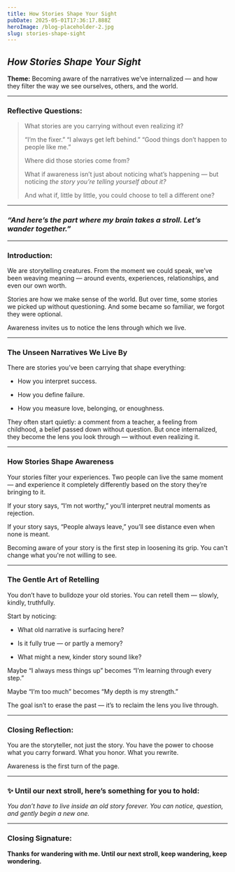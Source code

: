 ```yaml
---
title: How Stories Shape Your Sight
pubDate: 2025-05-01T17:36:17.888Z
heroImage: /blog-placeholder-2.jpg
slug: stories-shape-sight
---
```

## _How Stories Shape Your Sight_

**Theme:** Becoming aware of the narratives we’ve internalized — and how they filter the way we see ourselves, others, and the world.

---

### **Reflective Questions:**

> What stories are you carrying without even realizing it?
>
> “I’m the fixer.”
> “I always get left behind.”
> “Good things don’t happen to people like me.”
>
> Where did those stories come from?
>
> What if awareness isn’t just about noticing what’s happening —
> but noticing _the story you’re telling yourself about it?_
>
> And what if, little by little, you could choose to tell a different one?

---

### _“And here’s the part where my brain takes a stroll. Let’s wander together.”_

---

### **Introduction:**

We are storytelling creatures.
From the moment we could speak, we’ve been weaving meaning —
around events, experiences, relationships, and even our own worth.

Stories are how we make sense of the world.
But over time, some stories we picked up without questioning.
And some became so familiar, we forgot they were optional.

Awareness invites us to notice the lens through which we live.

---

### **The Unseen Narratives We Live By**

There are stories you’ve been carrying that shape everything:

- How you interpret success.

- How you define failure.

- How you measure love, belonging, or enoughness.


They often start quietly: a comment from a teacher, a feeling from childhood, a belief passed down without question.
But once internalized, they become the lens you look through — without even realizing it.

---

### **How Stories Shape Awareness**

Your stories filter your experiences.
Two people can live the same moment — and experience it completely differently based on the story they’re bringing to it.

If your story says, “I’m not worthy,”
you’ll interpret neutral moments as rejection.

If your story says, “People always leave,”
you’ll see distance even when none is meant.

Becoming aware of your story is the first step in loosening its grip.
You can't change what you're not willing to see.

---

### **The Gentle Art of Retelling**

You don’t have to bulldoze your old stories.
You can retell them — slowly, kindly, truthfully.

Start by noticing:

- What old narrative is surfacing here?

- Is it fully true — or partly a memory?

- What might a new, kinder story sound like?


Maybe “I always mess things up” becomes
“I’m learning through every step.”

Maybe “I’m too much” becomes
“My depth is my strength.”

The goal isn’t to erase the past — it’s to reclaim the lens you live through.

---

### **Closing Reflection:**

You are the storyteller, not just the story.
You have the power to choose what you carry forward.
What you honor.
What you rewrite.

Awareness is the first turn of the page.

---

### ✨ **Until our next stroll, here’s something for you to hold:**

_You don’t have to live inside an old story forever.
You can notice, question, and gently begin a new one._

---

### **Closing Signature:**

**Thanks for wandering with me. Until our next stroll, keep wandering, keep wondering.**
